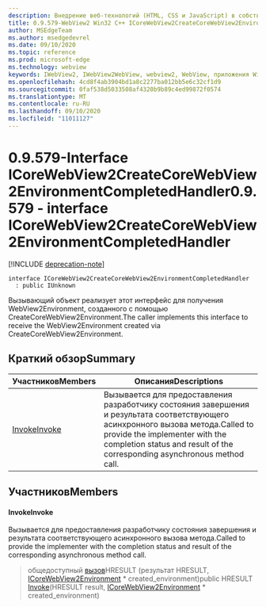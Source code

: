 ```yaml
---
description: Внедрение веб-технологий (HTML, CSS и JavaScript) в собственные приложения с помощью элемента управления Microsoft Edge WebView2
title: 0.9.579-WebView2 Win32 C++ ICoreWebView2CreateCoreWebView2EnvironmentCompletedHandler
author: MSEdgeTeam
ms.author: msedgedevrel
ms.date: 09/10/2020
ms.topic: reference
ms.prod: microsoft-edge
ms.technology: webview
keywords: IWebView2, IWebView2WebView, webview2, WebView, приложения Win32, Win32, EDGE, ICoreWebView2, ICoreWebView2Controller, управление браузером, EDGE HTML, ICoreWebView2CreateCoreWebView2EnvironmentCompletedHandler
ms.openlocfilehash: 4cd8f4ab3904bd1a8c2277ba012bb5e6c32cf1d9
ms.sourcegitcommit: 0faf538d5033508af4320b9b89c4ed99872f0574
ms.translationtype: MT
ms.contentlocale: ru-RU
ms.lasthandoff: 09/10/2020
ms.locfileid: "11011127"
---
```

# <span data-ttu-id="29d64-104">0.9.579-Interface ICoreWebView2CreateCoreWebView2EnvironmentCompletedHandler</span><span class="sxs-lookup"><span data-stu-id="29d64-104">0.9.579 - interface ICoreWebView2CreateCoreWebView2EnvironmentCompletedHandler</span></span> 

[!INCLUDE [deprecation-note](../../includes/deprecation-note.md)]

```
interface ICoreWebView2CreateCoreWebView2EnvironmentCompletedHandler
  : public IUnknown
```

<span data-ttu-id="29d64-105">Вызывающий объект реализует этот интерфейс для получения WebView2Environment, созданного с помощью CreateCoreWebView2Environment.</span><span class="sxs-lookup"><span data-stu-id="29d64-105">The caller implements this interface to receive the WebView2Environment created via CreateCoreWebView2Environment.</span></span>

## <span data-ttu-id="29d64-106">Краткий обзор</span><span class="sxs-lookup"><span data-stu-id="29d64-106">Summary</span></span>

 <span data-ttu-id="29d64-107">Участников</span><span class="sxs-lookup"><span data-stu-id="29d64-107">Members</span></span>                        | <span data-ttu-id="29d64-108">Описания</span><span class="sxs-lookup"><span data-stu-id="29d64-108">Descriptions</span></span>
--------------------------------|---------------------------------------------
[<span data-ttu-id="29d64-109">Invoke</span><span class="sxs-lookup"><span data-stu-id="29d64-109">Invoke</span></span>](#invoke) | <span data-ttu-id="29d64-110">Вызывается для предоставления разработчику состояния завершения и результата соответствующего асинхронного вызова метода.</span><span class="sxs-lookup"><span data-stu-id="29d64-110">Called to provide the implementer with the completion status and result of the corresponding asynchronous method call.</span></span>

## <span data-ttu-id="29d64-111">Участников</span><span class="sxs-lookup"><span data-stu-id="29d64-111">Members</span></span>

#### <span data-ttu-id="29d64-112">Invoke</span><span class="sxs-lookup"><span data-stu-id="29d64-112">Invoke</span></span> 

<span data-ttu-id="29d64-113">Вызывается для предоставления разработчику состояния завершения и результата соответствующего асинхронного вызова метода.</span><span class="sxs-lookup"><span data-stu-id="29d64-113">Called to provide the implementer with the completion status and result of the corresponding asynchronous method call.</span></span>

> <span data-ttu-id="29d64-114">общедоступный [вызов](#invoke)HRESULT (результат HRESULT, [ICoreWebView2Environment](icorewebview2environment.md) \* created_environment)</span><span class="sxs-lookup"><span data-stu-id="29d64-114">public HRESULT [Invoke](#invoke)(HRESULT result, [ICoreWebView2Environment](icorewebview2environment.md) \* created_environment)</span></span>

